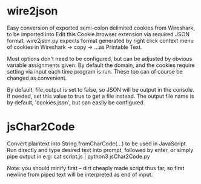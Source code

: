 # wire2json
Easy conversion of exported semi-colon delimited cookies from Wireshark, to be imported into Edit this Cookie browser extension via required JSON format. wire2json.py expects format generated by right click context menu of cookies in Wireshark -> copy -> ...as Printable Text.

Most options don't need to be configured, but can be adjusted by obvious variable assignments given.
By default the domain, and the cookies require setting via input each time program is run. These too can of course be changed as convenient.

By default, file_output is set to false, so JSON will be output in the console. If needed, set this value to true to get a file instead.
The output file name is by default, 'cookies.json', but can easily be configured.

# jsChar2Code
Convert plaintext into String.fromCharCode(...) to be used in JavaScript. Run directly and type desired text into prompt, followed by enter, or simply pipe output in e.g: cat script.js | python3 jsChar2Code.py

Note: you should minify first – dirt cheaply made script thus far, so first newline from piped text will be interpreted as end of input.
